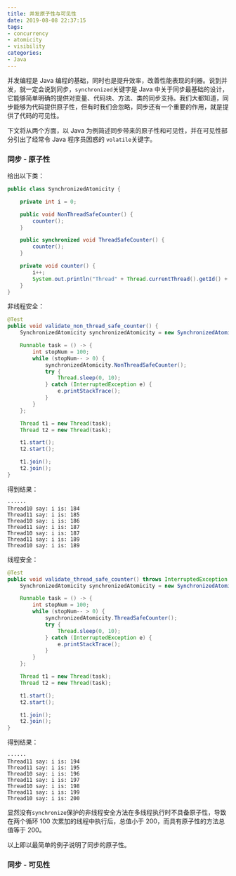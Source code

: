 ```yaml
---
title: 并发原子性与可见性
date: 2019-08-08 22:37:15
tags:
- concurrency
- atomicity
- visibility
categories:
- Java
---
```

并发编程是 Java 编程的基础，同时也是提升效率，改善性能表现的利器。说到并发，就一定会说到同步，`synchronized`关键字是 Java 中关于同步最基础的设计，它能够简单明确的提供对变量、代码块、方法、类的同步支持。我们大都知道，同步能够为代码提供原子性，但有时我们会忽略，同步还有一个重要的作用，就是提供了代码的可见性。

下文将从两个方面，以 Java 为例简述同步带来的原子性和可见性，并在可见性部分引出了经常令 Java 程序员困惑的 `volatile`关键字。

### 同步 - 原子性
给出以下类：
``` java
public class SynchronizedAtomicity {

    private int i = 0;

    public void NonThreadSafeCounter() {
        counter();
    }

    public synchronized void ThreadSafeCounter() {
        counter();
    }

    private void counter() {
        i++;
        System.out.println("Thread" + Thread.currentThread().getId() + " say: i is: " + i);
    }
}
```
非线程安全：
``` java
@Test
public void validate_non_thread_safe_counter() {
	SynchronizedAtomicity synchronizedAtomicity = new SynchronizedAtomicity();

	Runnable task = () -> {
        int stopNum = 100;
        while (stopNum-- > 0) {
        	synchronizedAtomicity.NonThreadSafeCounter();
            try {
            	Thread.sleep(0, 10);
            } catch (InterruptedException e) {
            	e.printStackTrace();
            }
        }
    };

	Thread t1 = new Thread(task);
	Thread t2 = new Thread(task);

    t1.start();
    t2.start();

    t1.join();
    t2.join();
}
```
得到结果：
```
······
Thread10 say: i is: 184
Thread11 say: i is: 185
Thread10 say: i is: 186
Thread11 say: i is: 187
Thread10 say: i is: 187
Thread11 say: i is: 189
Thread10 say: i is: 189
```
线程安全：
``` java
@Test
public void validate_thread_safe_counter() throws InterruptedException {
    SynchronizedAtomicity synchronizedAtomicity = new SynchronizedAtomicity();

    Runnable task = () -> {
        int stopNum = 100;
        while (stopNum-- > 0) {
            synchronizedAtomicity.ThreadSafeCounter();
            try {
                Thread.sleep(0, 10);
            } catch (InterruptedException e) {
                e.printStackTrace();
            }
        }
    };

    Thread t1 = new Thread(task);
    Thread t2 = new Thread(task);

    t1.start();
    t2.start();

    t1.join();
    t2.join();
}
```
得到结果：
```
······
Thread11 say: i is: 194
Thread11 say: i is: 195
Thread10 say: i is: 196
Thread11 say: i is: 197
Thread10 say: i is: 198
Thread11 say: i is: 199
Thread10 say: i is: 200
```

显然没有`synchronize`保护的非线程安全方法在多线程执行时不具备原子性，导致在两个循环 100 次累加的线程中执行后，总值小于 200，而具有原子性的方法总值等于 200。

以上即以最简单的例子说明了同步的原子性。

### 同步 - 可见性